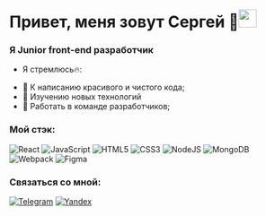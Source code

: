<h1>Привет, меня зовут Сергей 👋<img src="https://github.com/blackcater/blackcater/raw/main/images/Hi.gif" height="32"/></h1>

### Я Junior front-end разработчик

- Я стремлюсь🔥:

* :ghost: К написанию красивого и чистого кода;
* 🚀 Изучению новых технологий
* :speech_balloon: Работать в команде разработчиков;

### Мой стэк:

![React](https://img.shields.io/badge/react-%2320232a.svg?style=for-the-badge&logo=react&logoColor=%2361DAFB)
![JavaScript](https://img.shields.io/badge/javascript-%23323330.svg?style=for-the-badge&logo=javascript&logoColor=%23F7DF1E)
![HTML5](https://img.shields.io/badge/html5-%23E34F26.svg?style=for-the-badge&logo=html5&logoColor=white)
![CSS3](https://img.shields.io/badge/css3-%231572B6.svg?style=for-the-badge&logo=css3&logoColor=white)
![NodeJS](https://img.shields.io/badge/node.js-6DA55F?style=for-the-badge&logo=node.js&logoColor=white)
![MongoDB](https://img.shields.io/badge/MongoDB-%234ea94b.svg?style=for-the-badge&logo=mongodb&logoColor=white)
![Webpack](https://img.shields.io/badge/webpack-%238DD6F9.svg?style=for-the-badge&logo=webpack&logoColor=black)
![Figma](https://img.shields.io/badge/figma-%23F24E1E.svg?style=for-the-badge&logo=figma&logoColor=white)

### Связаться со мной:

[![Telegram](https://img.shields.io/badge/-Telegram-141130?style=for-the-badge&logo=Telegram)](https://t.me/sepetrovski)
[![Yandex](https://img.shields.io/badge/-seevpetrov@gmail.com-141130?style=for-the-badge&logo=Gmail)](mailto:seevpetrov@gmail.com)
